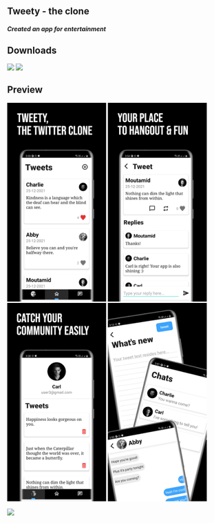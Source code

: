 ## Tweety - the clone ##

#### *Created an app for entertainment* ####

## Downloads
 [<img src="https://play.google.com/intl/en_us/badges/images/apps/en-play-badge.png" height="45px" />](https://play.google.com/store/apps/details?id=com.nostra13.universalimageloader.sample) [<img src="https://www.javatpoint.com/fullformpages/images/apk.png" height="45px" />](https://github.com/Moutamid/TweetyTheClone/blob/master/app/release/app-release.apk)

## Preview
<img src="https://raw.githubusercontent.com/Moutamid/TweetyTheClone/master/tweetyclonemockup/image1.jpeg" width="230"/> <img src="https://raw.githubusercontent.com/Moutamid/tweetytheclone/master/tweetyclonemockup/image2.jpeg" width="230"/> <img src="https://raw.githubusercontent.com/Moutamid/tweetytheclone/master/tweetyclonemockup/image3.jpeg" width="230"/> <img src="https://raw.githubusercontent.com/Moutamid/tweetytheclone/master/tweetyclonemockup/image4.jpeg" width="230"/>

<img src="https://user-images.githubusercontent.com/12999622/36225792-b7044432-11c3-11e8-8e22-5bbdcafa2312.gif" width="250"/>

<!-- ### Specifications ###

* App contains a list of saved products and a button to add a new product
* Each list item contains a sale button that reduces the quantity of that product by one
* Detail layout for each item displays the remaining information stored in the database
* App has buttons to delete a specific item or all items at once
* 'Order more' button is present for existing products. Launches mail client with given information already filled in
* User can select an image from internal storage and link it to a product
* App contains all necessary validations and error checks -->
